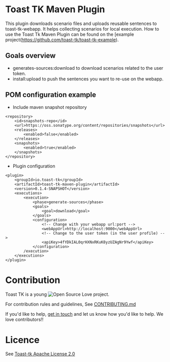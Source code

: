 # Toast TK Maven Plugin

This plugin downloads scenario files and uploads reusable sentences to toast-tk-webapp. 
It helps collecting scenarios for local execution.
How to use the Toast Tk Maven Plugin can be found on the [example project(https://github.com/toast-tk/toast-tk-example).

## Goals overview 
* generates-sources:download to download scenarios related to the user token.
* install:upload to push the sentences you want to re-use on the webapp.

## POM configuration example

* Include maven snapshot repository
```
<repository>
	<id>snapshots-repo</id>
	<url>https://oss.sonatype.org/content/repositories/snapshots</url>
	<releases>
		<enabled>false</enabled>
	</releases>
	<snapshots>
		<enabled>true</enabled>
	</snapshots>
</repository>
```

* Plugin configuration

```
<plugin>
	<groupId>io.toast-tk</groupId>
	<artifactId>toast-tk-maven-plugin</artifactId>
	<version>0.1.4-SNAPSHOT</version>
	<executions>
		<execution>
			<phase>generate-sources</phase>
			<goals>
				<goal>download</goal>
			</goals>
			<configuration>
				<!-- Change with your webapp url:port -->
				<webAppUrl>http://localhost:9000</webAppUrl>
				<!-- Change to the user token (in the user profile) -->
				<apiKey>4fYDkIAL0qrHXNxRKuK8yzUZAgNr9Ywf</apiKey>
			</configuration>
		/execution>
	</executions>
</plugin>
```

# Contribution

Toast TK is a young ![Open Source Love](https://badges.frapsoft.com/os/v3/open-source.svg?v=103) project.  

For contribution rules and guidelines, See [CONTRIBUTING.md](https://github.com/toast-tk/toast-tk-engine/blob/snapshot/CONTRIBUTING.md)

If you'd like to help, [get in touch](https://gitter.im/toast-tk/toast-tk-engine) and let us know how you'd like to help. We love contributors!! 

# Licence
See [Toast-tk Apache License 2.0](https://github.com/toast-tk/toast-tk-engine/blob/snapshot/LICENSE.md)
